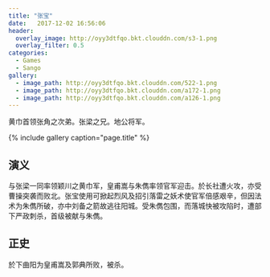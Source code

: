 ```yaml
---
title: "张宝"
date:   2017-12-02 16:56:06
header:
  overlay_image: http://oyy3dtfqo.bkt.clouddn.com/s3-1.png
  overlay_filter: 0.5
categories:
  - Games
  - Sango
gallery:
  - image_path: http://oyy3dtfqo.bkt.clouddn.com/522-1.png
  - image_path: http://oyy3dtfqo.bkt.clouddn.com/a172-1.png
  - image_path: http://oyy3dtfqo.bkt.clouddn.com/a126-1.png
---
```


黄巾首领张角之次弟。张梁之兄。地公将军。

{% include gallery caption="page.title" %}

## 演义

与张梁一同率领颖川之黄巾军，皇甫嵩与朱儁率领官军迎击。於长社遭火攻，亦受曹操突袭而败北。张宝使用可掀起烈风及招引落雷之妖术使官军倍感艰辛，但因法术为朱儁所破，亦中刘备之箭故逃往阳城。受朱儁包围，而落城快被攻陷时，遭部下严政刺杀，首级被献与朱儁。

## 正史

於下曲阳为皇甫嵩及郭典所败，被杀。